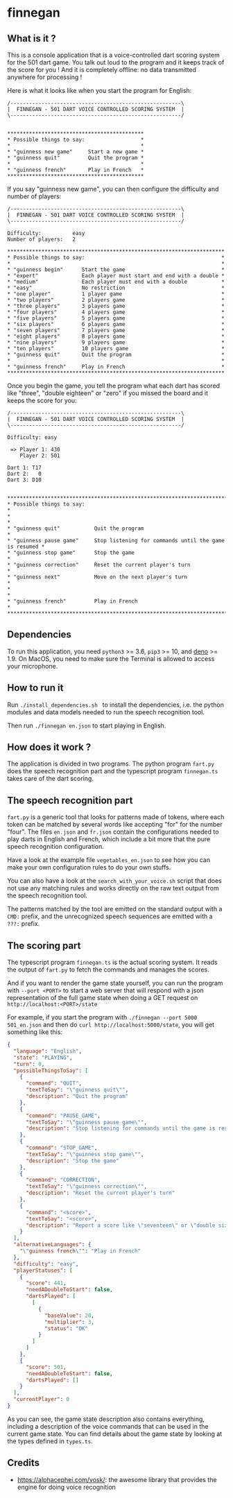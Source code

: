 # finnegan

## What is it ?
This is a console application that is a voice-controlled dart scoring system for the 501 dart game.
You talk out loud to the program and it keeps track of the score for you ! And it is completely offline:
no data transmitted anywhere for processing !

Here is what it looks like when you start the program for English:
```
/-------------------------------------------------------\
|  FINNEGAN - 501 DART VOICE CONTROLLED SCORING SYSTEM  |
\-------------------------------------------------------/


********************************************
* Possible things to say:                  *
*                                          *
* "guinness new game"     Start a new game *
* "guinness quit"         Quit the program *
*                                          *
* "guinness french"       Play in French   *
********************************************
```

If you say "guinness new game", you can then configure the difficulty and number of players:
```
/-------------------------------------------------------\
|  FINNEGAN - 501 DART VOICE CONTROLLED SCORING SYSTEM  |
\-------------------------------------------------------/

Difficulty:          easy
Number of players:   2

**********************************************************************
* Possible things to say:                                            *
*                                                                    *
* "guinness begin"      Start the game                               *
* "expert"              Each player must start and end with a double *
* "medium"              Each player must end with a double           *
* "easy"                No restriction                               *
* "one player"          1 player game                                *
* "two players"         2 players game                               *
* "three players"       3 players game                               *
* "four players"        4 players game                               *
* "five players"        5 players game                               *
* "six players"         6 players game                               *
* "seven players"       7 players game                               *
* "eight players"       8 players game                               *
* "nine players"        9 players game                               *
* "ten players"         10 players game                              *
* "guinness quit"       Quit the program                             *
*                                                                    *
* "guinness french"     Play in French                               *
**********************************************************************
```

Once you begin the game, you tell the program what each dart has scored like "three", "double eighteen" or "zero"
if you missed the board and it keeps the score for you:
```
/-------------------------------------------------------\
|  FINNEGAN - 501 DART VOICE CONTROLLED SCORING SYSTEM  |
\-------------------------------------------------------/

Difficulty: easy

 => Player 1: 430
    Player 2: 501

Dart 1: T17
Dart 2:   0
Dart 3: D10


***********************************************************************************
* Possible things to say:                                                         *
*                                                                                 *
* "guinness quit"           Quit the program                                      *
* "guinness pause game"     Stop listening for commands until the game is resumed *
* "guinness stop game"      Stop the game                                         *
* "guinness correction"     Reset the current player's turn                       *
* "guinness next"           Move on the next player's turn                        *
*                                                                                 *
* "guinness french"         Play in French                                        *
***********************************************************************************
```


## Dependencies
To run this application, you need `python3` >= 3.6, `pip3` >= 10, and [deno](https://deno.land/#installation) >= 1.9.
On MacOS, you need to make sure the Terminal is allowed to access your microphone. 


## How to run it
Run `./install_dependencies.sh ` to install the dependencies, i.e. the python modules and data models needed
to run the speech recognition tool.

Then run `./finnegan en.json` to start playing in English.


## How does it work ?
The application is divided in two programs. The python program `fart.py` does the speech
recognition part and the typescript program `finnegan.ts` takes care of the dart scoring.

## The speech recognition part
`fart.py` is a generic tool that looks for patterns made of tokens, where each
token can be matched by several words like accepting "for" for the number "four".
The files `en.json` and `fr.json` contain the configurations needed to play
darts in English and French, which include a bit more that the pure speech
recognition configuration.

Have a look at the example file `vegetables_en.json` to see how you can make
your own configuration rules to do your own stuffs.

You can also have a look at the `search_with_your_voice.sh` script that does not
use any matching rules and works directly on the raw text output from the speech
recognition tool.

The patterns matched by the tool are emitted on the standard output with a `CMD:` prefix, and the
unrecognized speech sequences are emitted with a `???:` prefix.

## The scoring part

The typescript program `finnegan.ts` is the actual scoring system. It reads the output of
`fart.py` to fetch the commands and manages the scores.

And if you want to render the game state yourself, you can run the program with `--port <PORT>`
to start a web server that will respond with a json representation of the full game state
when doing a GET request on `http://localhost:<PORT>/state`

For example, if you start the program with `./finnegan --port 5000 501_en.json` and then
do `curl http://localhost:5000/state`, you will get something like this:

```json
{
  "language": "English",
  "state": "PLAYING",
  "turn": 0,
  "possibleThingsToSay": [
    {
      "command": "QUIT",
      "textToSay": "\"guinness quit\"",
      "description": "Quit the program"
    },
    {
      "command": "PAUSE_GAME",
      "textToSay": "\"guinness pause game\"",
      "description": "Stop listening for commands until the game is resumed"
    },
    {
      "command": "STOP_GAME",
      "textToSay": "\"guinness stop game\"",
      "description": "Stop the game"
    },
    {
      "command": "CORRECTION",
      "textToSay": "\"guinness correction\"",
      "description": "Reset the current player's turn"
    },
    {
      "command": "<score>",
      "textToSay": "<score>",
      "description": "Report a score like \"seventeen\" or \"double six\""
    }
  ],
  "alternativeLanguages": {
    "\"guinness french\"": "Play in French"
  },
  "difficulty": "easy",
  "playerStatuses": [
    {
      "score": 441,
      "needADoubleToStart": false,
      "dartsPlayed": [
        [
          {
            "baseValue": 20,
            "multiplier": 3,
            "status": "OK"
          }
        ]
      ]
    },
    {
      "score": 501,
      "needADoubleToStart": false,
      "dartsPlayed": []
    }
  ],
  "currentPlayer": 0
}
```

As you can see, the game state description also contains everything, including a description of the voice commands
that can be used in the current game state. You can find details about the game state by looking at the
types defined in `types.ts`.



## Credits
* https://alphacephei.com/vosk/: the awesome library that provides the engine for doing voice recognition
